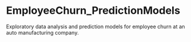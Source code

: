 # EmployeeChurn_PredictionModels
Exploratory data analysis and prediction models for employee churn at an auto manufacturing company.
